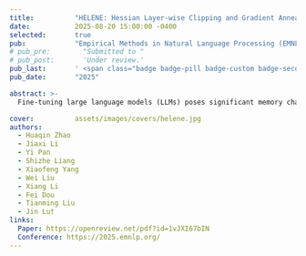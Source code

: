 ```yaml
---
title:          "HELENE: Hessian Layer-wise Clipping and Gradient Annealing for Accelerating Fine-tuning LLM with Zeroth-order Optimization"
date:           2025-08-20 15:00:00 -0400
selected:       true
pub:            "Empirical Methods in Natural Language Processing (EMNLP 2025)"
# pub_pre:        "Submitted to "
# pub_post:       'Under review.'
pub_last:       ' <span class="badge badge-pill badge-custom badge-secondary">Conference</span>'
pub_date:       "2025"

abstract: >-
  Fine-tuning large language models (LLMs) poses significant memory challenges, as the back-propagation process demands extensive resources, especially with growing model sizes. Recent work, MeZO, addresses this issue using a zeroth-order (ZO) optimization method, which reduces memory consumption by matching the usage to the inference phase. However, MeZO experiences slow convergence due to varying curvatures across model parameters. To overcome this limitation, we introduce HELENE, a novel scalable and memory-efficient optimizer that integrates annealed A-GNB gradients with a diagonal Hessian estimation and layer-wise clipping, serving as a second-order pre-conditioner. This combination allows for faster and more stable convergence. Our theoretical analysis demonstrates that HELENE improves convergence rates, particularly for models with heterogeneous layer dimensions, by reducing the dependency on the total parameter space dimension. Instead, the method scales with the largest layer dimension, making it highly suitable for modern LLM architectures. Experimental results on RoBERTa-large and OPT-1.3B across multiple tasks show that HELENE achieves up to a 20x speedup compared to MeZO, with average accuracy improvements of 1.5%. Furthermore, HELENE remains compatible with both full parameter tuning and parameter-efficient fine-tuning (PEFT), outperforming several state-of-the-art optimizers. The codes will be released after reviewing.

cover:          assets/images/covers/helene.jpg
authors:
  - Huaqin Zhao
  - Jiaxi Li
  - Yi Pan
  - Shizhe Liang
  - Xiaofeng Yang
  - Wei Liu
  - Xiang Li
  - Fei Dou
  - Tianming Liu
  - Jin Lu†
links:
  Paper: https://openreview.net/pdf?id=1vJXI67bIN
  Conference: https://2025.emnlp.org/
---
```

